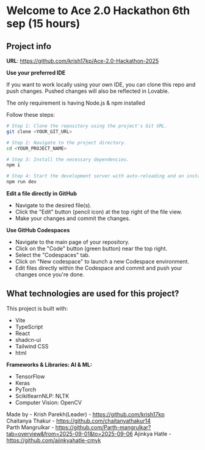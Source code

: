 # Welcome to Ace 2.0 Hackathon 6th sep (15 hours)

## Project info

**URL**: https://github.com/krish17kp/Ace-2.0-Hackathon-2025

**Use your preferred IDE**

If you want to work locally using your own IDE, you can clone this repo and push changes. Pushed changes will also be reflected in Lovable.

The only requirement is having Node.js & npm installed

Follow these steps:

```sh
# Step 1: Clone the repository using the project's Git URL.
git clone <YOUR_GIT_URL>

# Step 2: Navigate to the project directory.
cd <YOUR_PROJECT_NAME>

# Step 3: Install the necessary dependencies.
npm i

# Step 4: Start the development server with auto-reloading and an instant preview.
npm run dev
```

**Edit a file directly in GitHub**

- Navigate to the desired file(s).
- Click the "Edit" button (pencil icon) at the top right of the file view.
- Make your changes and commit the changes.

**Use GitHub Codespaces**

- Navigate to the main page of your repository.
- Click on the "Code" button (green button) near the top right.
- Select the "Codespaces" tab.
- Click on "New codespace" to launch a new Codespace environment.
- Edit files directly within the Codespace and commit and push your changes once you're done.

## What technologies are used for this project?

This project is built with:

- Vite
- TypeScript
- React
- shadcn-ui
- Tailwind CSS
- html

**Frameworks & Libraries: AI & ML:**

- TensorFlow
- Keras
- PyTorch
- ScikitlearnNLP: NLTK
- Computer Vision: OpenCV

Made by -
Krish Parekh(Leader)  - https://github.com/krish17kp
<br>
Chaitanya Thakur     - https://github.com/chaitanyathakur14
<br>
Parth Mangrulkar    - https://github.com/Parth-mangrulkar?tab=overview&from=2025-09-01&to=2025-09-06
Ajinkya Hatle      - https://github.com/ajinkyahatle-cmyk
